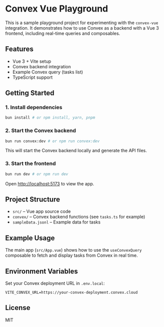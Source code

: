 # Convex Vue Playground

This is a sample playground project for experimenting with the `convex-vue` integration. It demonstrates how to use Convex as a backend with a Vue 3 frontend, including real-time queries and composables.

## Features
- Vue 3 + Vite setup
- Convex backend integration
- Example Convex query (tasks list)
- TypeScript support

## Getting Started

### 1. Install dependencies

```bash
bun install # or npm install, yarn, pnpm
```

### 2. Start the Convex backend

```bash
bun run convex:dev # or npm run convex:dev
```

This will start the Convex backend locally and generate the API files.

### 3. Start the frontend

```bash
bun run dev # or npm run dev
```

Open [http://localhost:5173](http://localhost:5173) to view the app.

## Project Structure
- `src/` – Vue app source code
- `convex/` – Convex backend functions (see `tasks.ts` for example)
- `sampleData.jsonl` – Example data for tasks

## Example Usage
The main app (`src/App.vue`) shows how to use the `useConvexQuery` composable to fetch and display tasks from Convex in real time.

## Environment Variables
Set your Convex deployment URL in `.env.local`:

```
VITE_CONVEX_URL=https://your-convex-deployment.convex.cloud
```

## License
MIT
